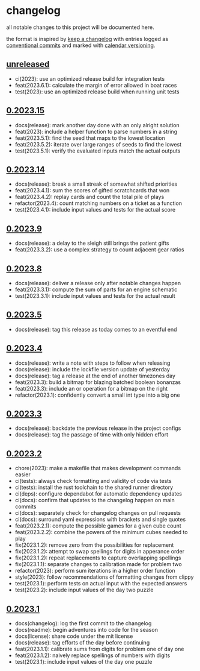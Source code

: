 # changelog

all notable changes to this project will be documented here.

the format is inspired by [keep a changelog][changelog] with entries logged as
[conventional commits][commits] and marked with [calendar versioning][calver].

## [unreleased]

- ci(2023): use an optimized release build for integration tests
- feat(2023.6.1): calculate the margin of error allowed in boat races
- test(2023): use an optimized release build when running unit tests

## [0.2023.15]

- docs(release): mark another day done with an only alright solution
- feat(2023): include a helper function to parse numbers in a string
- feat(2023.5.1): find the seed that maps to the lowest location
- feat(2023.5.2): iterate over large ranges of seeds to find the lowest
- test(2023.5.1): verify the evaluated inputs match the actual outputs

## [0.2023.14]

- docs(release): break a small streak of somewhat shifted priorities
- feat(2023.4.1): sum the scores of gifted scratchcards that won
- feat(2023.4.2): replay cards and count the total pile of plays
- refactor(2023.4): count matching numbers on a ticket as a function
- test(2023.4.1): include input values and tests for the actual score

## [0.2023.9]

- docs(release): a delay to the sleigh still brings the patient gifts
- feat(2023.3.2): use a complex strategy to count adjacent gear ratios

## [0.2023.8]

- docs(release): deliver a release only after notable changes happen
- feat(2023.3.1): compute the sum of parts for an engine schematic
- test(2023.3.1): include input values and tests for the actual result

## [0.2023.5]

- docs(release): tag this release as today comes to an eventful end

## [0.2023.4]

- docs(release): write a note with steps to follow when releasing
- docs(release): include the lockfile version update of yesterday
- docs(release): tag a release at the end of another timezones day
- feat(2023.3): build a bitmap for blazing batched boolean bonanzas
- feat(2023.3): include an or operation for a bitmap on the right
- refactor(2023.1): confidently convert a small int type into a big one

## [0.2023.3]

- docs(release): backdate the previous release in the project configs
- docs(release): tag the passage of time with only hidden effort

## [0.2023.2]

- chore(2023): make a makefile that makes development commands easier
- ci(tests): always check formatting and validity of code via tests
- ci(tests): install the rust toolchain to the shared runner directory
- ci(deps): configure dependabot for automatic dependency updates
- ci(docs): confirm that updates to the changelog happen on main commits
- ci(docs): separately check for changelog changes on pull requests
- ci(docs): surround yaml expressions with brackets and single quotes
- feat(2023.2.1): compute the possible games for a given cube count
- feat(2023.2.2): combine the powers of the minimum cubes needed to play
- fix(2023.1.2): remove zero from the possibilities for replacement
- fix(2023.1.2): attempt to swap spellings for digits in apperance order
- fix(2023.1.2): repeat replacements to capture overlapping spellings
- fix(2023.1.1): separate changes to calibration made for problem two
- refactor(2023): perform sum iterations in a higher order function
- style(2023): follow recommendations of formatting changes from clippy
- test(2023.1): perform tests on actual input with the expected answers
- test(2023.2): include input values of the day two puzzle

## [0.2023.1]

- docs(changelog): log the first commit to the changelog
- docs(readme): begin adventures into code for the season
- docs(license): share code under the mit license
- docs(release): tag efforts of the day before continuing
- feat(2023.1.1): calibrate sums from digits for problem one of day one
- feat(2023.1.2): naively replace spellings of numbers with digits
- test(2023.1): include input values of the day one puzzle

<!-- a collection of links -->
[calver]: https://calver.org
[changelog]: https://keepachangelog.com/en/1.1.0/
[commits]: https://www.conventionalcommits.org/en/v1.0.0/

<!-- a collection of releases -->
[unreleased]: https://github.com/zimeg/advent-of-code/compare/v0.2023.15...HEAD
[0.2023.15]: https://github.com/zimeg/advent-of-code/releases/tag/v0.2023.15
[0.2023.14]: https://github.com/zimeg/advent-of-code/releases/tag/v0.2023.14
[0.2023.9]: https://github.com/zimeg/advent-of-code/releases/tag/v0.2023.9
[0.2023.8]: https://github.com/zimeg/advent-of-code/releases/tag/v0.2023.8
[0.2023.5]: https://github.com/zimeg/advent-of-code/releases/tag/v0.2023.5
[0.2023.4]: https://github.com/zimeg/advent-of-code/releases/tag/v0.2023.4
[0.2023.3]: https://github.com/zimeg/advent-of-code/releases/tag/v0.2023.3
[0.2023.2]: https://github.com/zimeg/advent-of-code/releases/tag/v0.2023.2
[0.2023.1]: https://github.com/zimeg/advent-of-code/releases/tag/v0.2023.1
